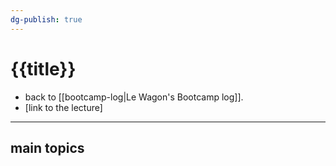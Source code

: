 ```yaml
---
dg-publish: true
---
```

# {{title}}

- back to [[bootcamp-log|Le Wagon's Bootcamp log]].
- [link to the lecture]
---

## main topics
